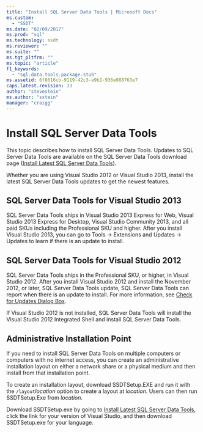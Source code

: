 ```yaml
---
title: "Install SQL Server Data Tools | Microsoft Docs"
ms.custom: 
  - "SSDT"
ms.date: "02/09/2017"
ms.prod: "sql"
ms.technology: ssdt
ms.reviewer: ""
ms.suite: ""
ms.tgt_pltfrm: ""
ms.topic: "article"
f1_keywords: 
  - "sql.data.tools.package.stub"
ms.assetid: 6f8616cb-9119-42c3-a9b1-936e088763e7
caps.latest.revision: 33
author: "stevestein"
ms.author: "sstein"
manager: "craigg"
---
```

# Install SQL Server Data Tools
This topic describes how to install SQL Server Data Tools. Updates to SQL Server Data Tools are available on the SQL Server Data Tools download page ([Install Latest SQL Server Data Tools](http://go.microsoft.com/fwlink/?LinkID=616714)).  
  
Whether you are using Visual Studio 2012 or Visual Studio 2013, install the latest SQL Server Data Tools updates to get the newest features.  
  
## SQL Server Data Tools for Visual Studio 2013  
SQL Server Data Tools ships in Visual Studio 2013 Express for Web, Visual Studio 2013 Express for Desktop, Visual Studio Community 2013, and all paid SKUs including the Professional SKU and higher. After you install Visual Studio 2013, you can go to Tools -> Extensions and Updates -> Updates to learn if there is an update to install.  
  
## SQL Server Data Tools for Visual Studio 2012  
SQL Server Data Tools ships in the Professional SKU, or higher, in Visual Studio 2012. After you install Visual Studio 2012 and install the November 2012, or later, SQL Server Data Tools update, SQL Server Data Tools can report when there is an update to install. For more information, see [Check for Updates Dialog Box](../ssdt/check-for-updates-dialog-box.md).  
  
If Visual Studio 2012 is not installed, SQL Server Data Tools will install the Visual Studio 2012 Integrated Shell and install SQL Server Data Tools.  
  
## Administrative Installation Point  
If you need to install SQL Server Data Tools on multiple computers or computers with no internet access, you can create an administrative installation layout on either a network share or a physical medium and then install from that installation point.  
  
To create an installation layout, download SSDTSetup.EXE and run it with the `/layout`*location* option to create a layout at *location*. Users can then run SSDTSetup.Exe from *location*.  
  
Download SSDTSetup.exe by going to [Install Latest SQL Server Data Tools](http://go.microsoft.com/fwlink/?LinkID=616714), click the link for your version of Visual Studio, and then download SSDTSetup.exe for your language.  
  
